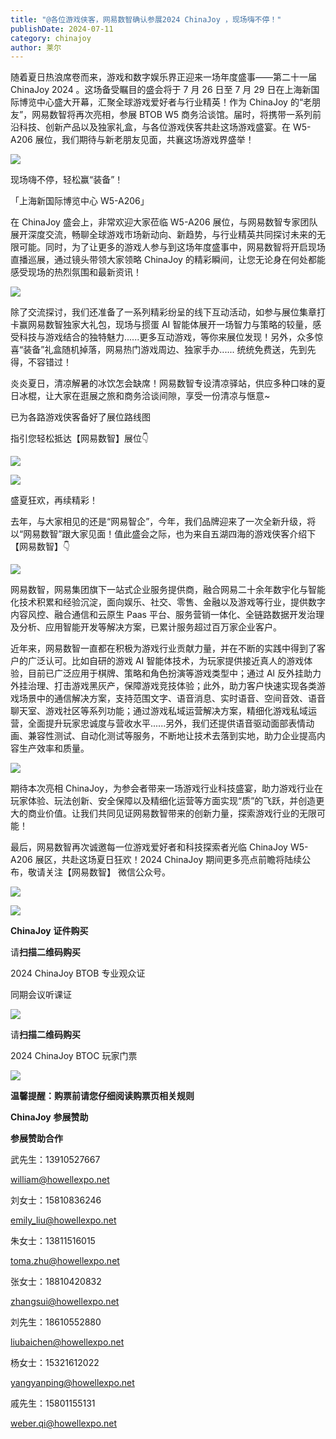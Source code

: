 ```yaml
---
title: "@各位游戏侠客，网易数智确认参展2024 ChinaJoy ，现场嗨不停！"
publishDate: 2024-07-11
category: chinajoy
author: 莱尔
---
```


随着夏日热浪席卷而来，游戏和数字娱乐界正迎来一场年度盛事——第二十一届 ChinaJoy 2024 。这场备受瞩目的盛会将于 7 月 26 日至 7 月 29 日在上海新国际博览中心盛大开幕，汇聚全球游戏爱好者与行业精英！作为 ChinaJoy 的“老朋友”，网易数智将再次亮相，参展 BTOB W5 商务洽谈馆。届时，将携带一系列前沿科技、创新产品以及独家礼盒，与各位游戏侠客共赴这场游戏盛宴。在 W5-A206 展位，我们期待与新老朋友见面，共襄这场游戏界盛举！

![](https://ec-net-1251389766.cos.ap-shanghai.myqcloud.com/wp-content/uploads/2024/07/20240711211946571.png)

现场嗨不停，轻松赢“装备”！

「上海新国际博览中心 W5-A206」

在 ChinaJoy 盛会上，非常欢迎大家莅临 W5-A206 展位，与网易数智专家团队展开深度交流，畅聊全球游戏市场新动向、新趋势，与行业精英共同探讨未来的无限可能。同时，为了让更多的游戏人参与到这场年度盛事中，网易数智将开启现场直播巡展，通过镜头带领大家领略 ChinaJoy 的精彩瞬间，让您无论身在何处都能感受现场的热烈氛围和最新资讯！

![](https://ec-net-1251389766.cos.ap-shanghai.myqcloud.com/wp-content/uploads/2024/07/20240711211950470.png)

除了交流探讨，我们还准备了一系列精彩纷呈的线下互动活动，如参与展位集章打卡赢网易数智独家大礼包，现场与掼蛋 AI 智能体展开一场智力与策略的较量，感受科技与游戏结合的独特魅力......更多互动游戏，等你来展位发现！另外，众多惊喜“装备”礼盒随机掉落，网易热门游戏周边、独家手办...... 统统免费送，先到先得，不容错过！

炎炎夏日，清凉解暑的冰饮怎会缺席！网易数智专设清凉驿站，供应多种口味的夏日冰棍，让大家在逛展之旅和商务洽谈间隙，享受一份清凉与惬意~

已为各路游戏侠客备好了展位路线图

指引您轻松抵达【网易数智】展位👇

![](https://ec-net-1251389766.cos.ap-shanghai.myqcloud.com/wp-content/uploads/2024/07/20240711211954477-576x1024.png)

![](https://ec-net-1251389766.cos.ap-shanghai.myqcloud.com/wp-content/uploads/2024/07/20240711211957762.png)

盛夏狂欢，再续精彩！

去年，与大家相见的还是“网易智企”，今年，我们品牌迎来了一次全新升级，将以“网易数智”跟大家见面！值此盛会之际，也为来自五湖四海的游戏侠客介绍下【网易数智】👇

![](https://ec-net-1251389766.cos.ap-shanghai.myqcloud.com/wp-content/uploads/2024/07/20240711212000400.png)

网易数智，网易集团旗下一站式企业服务提供商，融合网易二十余年数宇化与智能化技术积累和经验沉淀，面向娱乐、社交、零售、金融以及游戏等行业，提供数字内容风控、融合通信和云原生 Paas 平台、服务营销一体化、全链路数据开发治理及分析、应用智能开发等解决方案，已累计服务超过百万家企业客户。

近年来，网易数智一直都在积极为游戏行业贡献力量，并在不断的实践中得到了客户的广泛认可。比如自研的游戏 AI 智能体技术，为玩家提供接近真人的游戏体验，目前已广泛应用于棋牌、策略和角色扮演等游戏类型中；通过 Al 反外挂助力外挂治理、打击游戏黑灰产，保障游戏竞技体验；此外，助力客户快速实现各类游戏场景中的通信解决方案，支持范围文字、语音消息、实时语音、空间音效、语音聊天室、游戏社区等系列功能；通过游戏私域运营解决方案，精细化游戏私域运营，全面提升玩家忠诚度与营收水平......另外，我们还提供语音驱动面部表情动画、兼容性测试、自动化测试等服务，不断地让技术去落到实地，助力企业提高内容生产效率和质量。

![](https://ec-net-1251389766.cos.ap-shanghai.myqcloud.com/wp-content/uploads/2024/07/20240711212005498.png)

期待本次亮相 ChinaJoy，为参会者带来一场游戏行业科技盛宴，助力游戏行业在玩家体验、玩法创新、安全保障以及精细化运营等方面实现“质”的飞跃，并创造更大的商业价值。让我们共同见证网易数智带来的创新力量，探索游戏行业的无限可能！

最后，网易数智再次诚邀每一位游戏爱好者和科技探索者光临 ChinaJoy W5-A206 展区，共赴这场夏日狂欢！2024 ChinaJoy 期间更多亮点前瞻将陆续公布，敬请关注【网易数智】 微信公众号。

![](https://ec-net-1251389766.cos.ap-shanghai.myqcloud.com/wp-content/uploads/2024/07/20240711212006945.png)

![](https://ec-net-1251389766.cos.ap-shanghai.myqcloud.com/wp-content/uploads/2024/07/20240711212008945.png)

  
**ChinaJoy** **证件购买**

  
请**扫描二维码购买**

2024 ChinaJoy BTOB 专业观众证

同期会议听课证

![](https://ec-net-1251389766.cos.ap-shanghai.myqcloud.com/wp-content/uploads/2024/07/20240711212013953.png)

请**扫描二维码购买**

2024 ChinaJoy BTOC 玩家门票

![](https://ec-net-1251389766.cos.ap-shanghai.myqcloud.com/wp-content/uploads/2024/07/20240711212016169.png)

**温馨提醒：购票前请您仔细阅读购票页相关规则**

**ChinaJoy** **参展赞助**

**参展赞助合作**

武先生：13910527667

[william@howellexpo.net](mailto:william@howellexpo.net)

刘女士：15810836246

[emily\_liu@howellexpo.net](mailto:emily_liu@howellexpo.net)

朱女士：13811516015

[toma.zhu@howellexpo.net](mailto:toma.zhu@howellexpo.net)

张女士：18810420832

[zhangsui@howellexpo.net](mailto:zhangsui@howellexpo.net)

刘先生：18610552880

[liubaichen@howellexpo.net](mailto:liubaichen@howellexpo.net)

杨女士：15321612022

[yangyanping@howellexpo.net](mailto:yangyanping@howellexpo.net)

戚先生：15801155131

weber.qi@howellexpo.net
